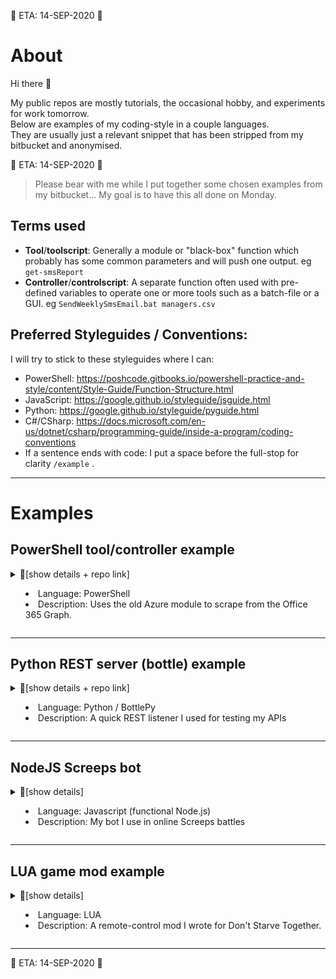 🚧 ETA: 14-SEP-2020 🚧  
# About
Hi there 👋

My public repos are mostly tutorials, the occasional hobby, and experiments for work tomorrow.  
Below are examples of my coding-style in a couple languages.  
They are usually just a relevant snippet that has been stripped from my bitbucket and anonymised.

🚧 ETA: 14-SEP-2020 🚧  
>Please bear with me while I put together some chosen examples from my bitbucket... My goal is to have this all done on Monday.


## Terms used

- **Tool**/**toolscript**: Generally a module or "black-box" function which probably has some common parameters and will push one output. eg `get-smsReport`
- **Controller**/**controlscript**: A separate function often used with pre-defined variables to operate one or more tools such as a batch-file or a GUI. eg `SendWeeklySmsEmail.bat managers.csv`

## Preferred Styleguides / Conventions:
I will try to stick to these styleguides where I can:

- PowerShell: https://poshcode.gitbooks.io/powershell-practice-and-style/content/Style-Guide/Function-Structure.html
- JavaScript: https://google.github.io/styleguide/jsguide.html
- Python: https://google.github.io/styleguide/pyguide.html
- C#/CSharp: https://docs.microsoft.com/en-us/dotnet/csharp/programming-guide/inside-a-program/coding-conventions
- If a sentence ends with code: I put a space before the full-stop for clarity `/example` .

---

# Examples

## PowerShell tool/controller example
<details>
<summary>📜[show details + repo link]

- Language: PowerShell
- Description: Uses the old Azure module to scrape from the Office 365 Graph.
</summary>

### Link
https://github.com/Hicsy/AzureV1Report

### About
<details>
<summary>overview
</summary>

The function was written as a work-around for a client with O365 which we didnt have administrator access to. Before this little tool: it was considered normal to bounce a ticket to vendor (3-day turnaround) just to get a login-name, or to diagnose why a caller's Skype was no longer connecting. I (ab)used the old V1 Microsoft Graph API module to scrape the client's full graph for login names, SIP, aliases, staff id, and licenses... then cobble in some less ambiguous product names, and spit out a tab-delimited .csv file.

This is a stripped out example of toolcode that was actually used in production quite frequently. It was hacky and quick, and only a [POC](https://en.wikipedia.org/wiki/Proof_of_concept) which unfortunately never got approved for development... so instead, I slapped some controlcode within; at-least my colleagues could also use what we had on-the-fly.
Time savings from this script alone gained me about 5-10 hours per week, with ~5 other techs using it daily, we'd consistently save 20+ hours weekly using this simple script.

With more time I would have liked to:

- Add some nice dedicated controller scripts and keep the module pure.
- Create module manifests and tests.
- Update to support PowerShell core / v7.
- Code in a fallback to the real productnames (for any license names I hadn't overridden).
- Break those advanced-properties into a second step so the lookups (licences, aliases etc) don't holdup the core loop. *3x lookups on 200k users not using parralel pipelines becomes slooow...*

</details>


### Goals

- Build user-reports on an O365 tenant without using an administrator account.
- Support single-user lookups and wildcards on various fields.
- ~~Output can be sent to my other tools later~~; Converted to a single-use mode controlscript instead.


### Outcomes
- ➖ Concept **not** approved by management for further development.  
- ➖ Use-case changed from a pure "tool" to a *controller* for junior staff.  
- ➕ Widely adopted by my coworkers.  Saves 10-20hrs labor per week.
- ➖ Single-Use was scrapped as out-of-scope. Techs just manually lookup users in the CSV instead to save MFA+2FA hoop-jumping time.
</details>

---

## Python REST server (bottle) example
<details>
<summary>📜[show details + repo link]

- Language: Python / BottlePy
- Description: A quick REST listener I used for testing my APIs
</summary>

### About
<details>
<summary>overview
</summary>

This Python 3 RESTful* server is what I used as a simple queue service while I was testing my game server mod. The videogame only supported HTTP GET and POST (rather than PUT/PATCH) so it would respond appropriately to those requests.  

I programmed some buttons on my StreamDeck device to send requests to this API and tested it live with about 8 friends. Later I added some "quick command" endpoints which my friends could trigger (while I was away) by simply refreshing pre-defined webpages.  
This is why the app went from being a pure REST server, to just RESTful functions.

The front-end was beyond the scope of this example hence choosing Bottle as the lightest, fastest option for prototype testing. I would consider Django (with authentication, templates, and a persistent database) to support a production front-end.
</details>

### Link
https://github.com/Hicsy/DST-Rest-Prototype

### Goals

- Playing with REST API's in Python.
- Take some 'command' in JSON, queue it at the right REST endpoint, update its status once retrieved.
- Quick testing with POSTMAN + StreamDeck buttons to quickly simulate/test inbound commands.
- Just a prototype, so no Auth/Database/WebPage

### Outcomes

- Practiced Google's Python stylesheet, and basic BottlePy (Bottle/Flask templates = beyond scope / not practiced).
- Completed testing of my game mods using this tool.
- Added a couple basic HTTP-GET endpoints for friends to test via web (non-RESTful).
</details>

---

## NodeJS Screeps bot
<details>
<summary>🚧[show details]

- Language: Javascript (functional Node.js)
- Description: My bot I use in online Screeps battles
</summary>

### About
<details>
<summary>overview
</summary>

Screeps is an online game where you battle your army of bots on (what they call) a real-time strategy battlefield. It's really turn-based gameplay: Every second-or-so it will run all your javascripts top-to-bottom, serialise it, execute on the C++ game server, and then deserialise the whole game-state as a json string to run from scratch again next tick.  
As such, I don't think callbacks etc would have any real use to a simple bot.
I fluffed-out the screeps tutorial by breaking it out into more modular functions... functional is definitely the key-word here.

Once I get my head around game ai stategraphs I am interested to rebuild this as an object-based bot and then compare performance.
</details>

### Link
🚧 ETA: 11-SEP-2020
### Goals

- Learn google's .js formatting styleguide.
- Practice basics like arrow functions and lodash filters.
- Start using GitHub for more than just an "origin backup".
### Outcomes
</details>

---

## LUA game mod example
<details>
<summary>🚧[show details]

- Language: LUA
- Description: A remote-control mod I wrote for Don't Starve Together.
</summary>

### About
🚧 ETA: 11-SEP-2020
### Link
### Goals

- Practice my LUA.
- Learn the Don't Starve Together environment.
- Mod my gameservers to accept external command inputs.
### Outcomes
</details>

---
<!--
## Example Project
<details open>
<summary>👈 Click for details

- Language: 
- Description: 
</summary>

### About
### Link
### Goals
### Outcomes
</details>

-->
🚧 ETA: 14-SEP-2020 🚧  

<!--
**Hicsy/Hicsy** is a ✨ _special_ ✨ repository because its `README.md` (this file) appears on your GitHub profile.

Here are some ideas to get you started:

- 🔭 I’m currently working on ...
- 🌱 I’m currently learning ...
- 👯 I’m looking to collaborate on ...
- 🤔 I’m looking for help with ...
- 💬 Ask me about ...
- 📫 How to reach me: ...
- 😄 Pronouns: ...
- ⚡ Fun fact: ...
-->
